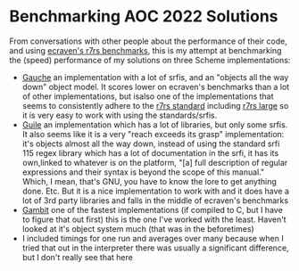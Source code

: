 # Benchmarking AOC 2022 Solutions

From conversations with other people about the performance of their code, and using [ecraven's r7rs benchmarks](https://ecraven.github.io/r7rs-benchmarks/), this is my attempt at benchmarking the (speed) performance of my solutions on three Scheme implementations:

- [Gauche](https://practical-scheme.net/gauche/man/gauche-refe/index.html) an implementation with a lot of srfis, and an "objects all the way down" object model. It scores lower on ecraven's benchmarks than a lot of other implementations, but isalso one of the implementations that seems to consistently adhere to the [r7rs standard](https://standards.scheme.org/unofficial/errata-corrected-r7rs.pdf) including [r7rs large](https://codeberg.org/scheme/r7rs/src/branch/main/ballot-results/jcowan/edition/2016-07-red-edition-report.md) so it is very easy to work with using the standards/srfis.
- [Guile](https://www.gnu.org/software/guile/manual/html_node/index.html) an implementation which has a lot of libraries, but only some srfis. It also seems like it is a very "reach exceeds its grasp" implementation: it's objects almost all the way down, instead of using the standard srfi 115 regex library which has a lot of documentation in the srfi, it has its own,linked to whatever is on the platform, "[a] full description of regular expressions and their syntax is beyond the scope of this manual." Which, I mean, that's GNU, you have to know the lore to get anything done. Etc. But it is a nice implementation to work with and it does have a lot of 3rd party libraries and falls in the middle of ecraven's benchmarks
- [Gambit](https://web.archive.org/web/20250709114707/https://gambitscheme.org/latest/manual/) one of the fastest implementations (if compiled to C, but I have to figure that out first) this is the one I've worked with the least. Haven't looked at it's object system much (that was in the beforetimes)
- I included timings for one run and averages over many because when I tried that out in the interpreter there was usually a significant difference, but I don't really see that here
